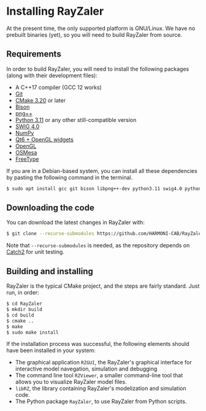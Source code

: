 # Installing RayZaler
At the present time, the only supported platform is GNU/Linux. We have no prebuilt binaries (yet), so you will need to build RayZaler from source.

## Requirements
In order to build RayZaler, you will need to install the following packages (along with their development files):

* A C++17 compiler (GCC 12 works)
* [Git](https://www.git-scm.com/)
* [CMake 3.20](https://cmake.org/) or later
* [Bison](https://www.gnu.org/software/bison/)
* [png++](https://www.nongnu.org/pngpp/)
* [Python 3.11](https://www.python.org/downloads/release/python-3110/) or any other still-compatible version
* [SWIG 4.0](https://swig.org/)
* [NumPy](https://numpy.org/install/)
* [Qt6 + OpenGL widgets](https://www.qt.io/product/qt6)
* [OpenGL](https://opengl.org/)
* [OSMesa](https://docs.mesa3d.org/osmesa.html)
* [FreeType](https://freetype.org/)


If you are in a Debian-based system, you can install all these dependencies by pasting the following command in the terminal.

```bash
$ sudo apt install gcc git bison libpng++-dev python3.11 swig4.0 python3-numpy qt6-base-dev qt6-base-dev-tools libqt6opengl6-dev libosmesa6-dev libfreetype-dev
```

## Downloading the code
You can download the latest changes in RayZaler with:

```bash
$ git clone --recurse-submodules https://github.com/HARMONI-CAB/RayZaler
```

Note that `--recurse-submodules` is needed, as the repository depends on [Catch2](https://github.com/catchorg/Catch2) for unit testing.

## Building and installing
RayZaler is the typical CMake project, and the steps are fairly standard. Just run, in order:

```bash
$ cd RayZaler
$ mkdir build
$ cd build
$ cmake ..
$ make
$ sudo make install
```

If the installation process was successful, the following elements should have been installed in your system:

* The graphical application `RZGUI`, the RayZaler's graphical interface for interactive model navegation, simulation and debugging
* The command line tool `RZViewer`, a smaller command-line tool that allows you to visualize RayZaler model files.
* `libRZ`, the library containing RayZaler's modelization and simulation code.
* The Python package `RayZaler`, to use RayZaler from Python scripts.

